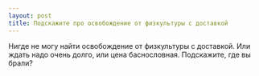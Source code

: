 ```yaml
---
layout: post 
title: Подскажите про освобождение от физкультуры с доставкой 
--- 
```

Нигде не могу найти освобождение от физкультуры с доставкой. Или ждать надо очень долго, или цена баснословная. Подскажите, где вы брали?